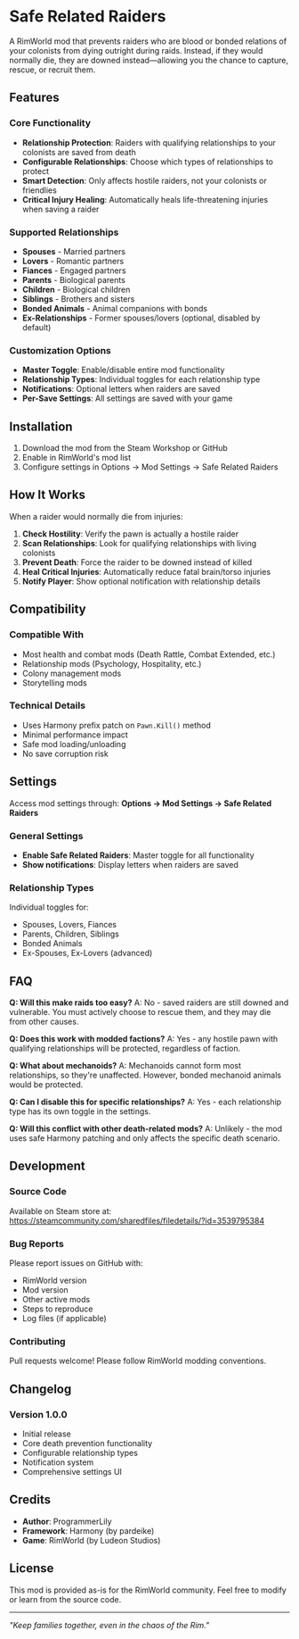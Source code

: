 # Safe Related Raiders

A RimWorld mod that prevents raiders who are blood or bonded relations of your colonists from dying outright during raids. Instead, if they would normally die, they are downed instead—allowing you the chance to capture, rescue, or recruit them.

## Features

### Core Functionality
- **Relationship Protection**: Raiders with qualifying relationships to your colonists are saved from death
- **Configurable Relationships**: Choose which types of relationships to protect
- **Smart Detection**: Only affects hostile raiders, not your colonists or friendlies
- **Critical Injury Healing**: Automatically heals life-threatening injuries when saving a raider

### Supported Relationships
- **Spouses** - Married partners
- **Lovers** - Romantic partners
- **Fiances** - Engaged partners
- **Parents** - Biological parents
- **Children** - Biological children  
- **Siblings** - Brothers and sisters
- **Bonded Animals** - Animal companions with bonds
- **Ex-Relationships** - Former spouses/lovers (optional, disabled by default)

### Customization Options
- **Master Toggle**: Enable/disable entire mod functionality
- **Relationship Types**: Individual toggles for each relationship type
- **Notifications**: Optional letters when raiders are saved
- **Per-Save Settings**: All settings are saved with your game

## Installation

1. Download the mod from the Steam Workshop or GitHub
2. Enable in RimWorld's mod list
3. Configure settings in Options → Mod Settings → Safe Related Raiders

## How It Works

When a raider would normally die from injuries:

1. **Check Hostility**: Verify the pawn is actually a hostile raider
2. **Scan Relationships**: Look for qualifying relationships with living colonists
3. **Prevent Death**: Force the raider to be downed instead of killed
4. **Heal Critical Injuries**: Automatically reduce fatal brain/torso injuries
5. **Notify Player**: Show optional notification with relationship details

## Compatibility

### Compatible With
- Most health and combat mods (Death Rattle, Combat Extended, etc.)
- Relationship mods (Psychology, Hospitality, etc.)
- Colony management mods
- Storytelling mods

### Technical Details
- Uses Harmony prefix patch on `Pawn.Kill()` method
- Minimal performance impact
- Safe mod loading/unloading
- No save corruption risk

## Settings

Access mod settings through: **Options → Mod Settings → Safe Related Raiders**

### General Settings
- **Enable Safe Related Raiders**: Master toggle for all functionality
- **Show notifications**: Display letters when raiders are saved

### Relationship Types
Individual toggles for:
- Spouses, Lovers, Fiances
- Parents, Children, Siblings  
- Bonded Animals
- Ex-Spouses, Ex-Lovers (advanced)

## FAQ

**Q: Will this make raids too easy?**
A: No - saved raiders are still downed and vulnerable. You must actively choose to rescue them, and they may die from other causes.

**Q: Does this work with modded factions?**
A: Yes - any hostile pawn with qualifying relationships will be protected, regardless of faction.

**Q: What about mechanoids?**
A: Mechanoids cannot form most relationships, so they're unaffected. However, bonded mechanoid animals would be protected.

**Q: Can I disable this for specific relationships?**
A: Yes - each relationship type has its own toggle in the settings.

**Q: Will this conflict with other death-related mods?**
A: Unlikely - the mod uses safe Harmony patching and only affects the specific death scenario.

## Development

### Source Code
Available on Steam store at: https://steamcommunity.com/sharedfiles/filedetails/?id=3539795384

### Bug Reports
Please report issues on GitHub with:
- RimWorld version
- Mod version  
- Other active mods
- Steps to reproduce
- Log files (if applicable)

### Contributing
Pull requests welcome! Please follow RimWorld modding conventions.

## Changelog

### Version 1.0.0
- Initial release
- Core death prevention functionality
- Configurable relationship types
- Notification system
- Comprehensive settings UI

## Credits

- **Author**: ProgrammerLily
- **Framework**: Harmony (by pardeike)
- **Game**: RimWorld (by Ludeon Studios)

## License

This mod is provided as-is for the RimWorld community. Feel free to modify or learn from the source code.

---

*"Keep families together, even in the chaos of the Rim."*
